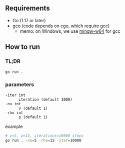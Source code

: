 ## Requirements
- Go (1.17 or later)
- gco (code depends on cgo, which require gcc)
  - memo: on Windows, we use [mingw-w64](https://winlibs.com/) for gcc

## How to run
### TL;DR
```sh
go run .
```

### parameters
```
-iter int
      iteration (default 1000)
-nu int
      ν (default 1)
-rho int
      ρ (default 1)
```

example

```sh
# ν=5, ρ=15, iterations=10000 steps
go run . -nu=5 -rho=15 -iter=10000
```
